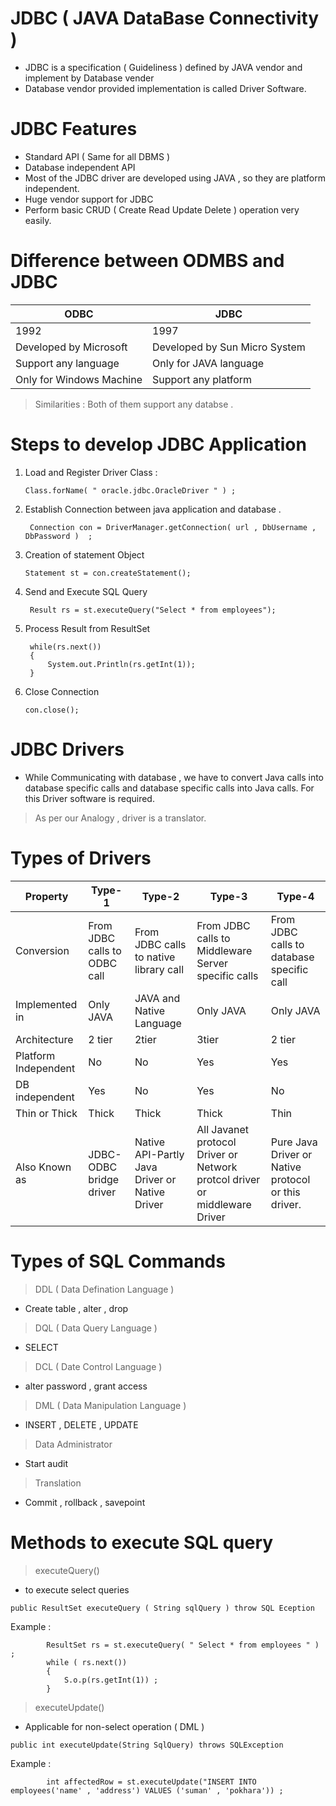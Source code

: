 
# JDBC ( JAVA DataBase Connectivity )

- JDBC is a specification ( Guideliness ) defined by JAVA vendor and implement by Database vender
- Database vendor provided implementation is called Driver Software.

# JDBC Features

- Standard API ( Same for all DBMS )
- Database independent API
- Most of the JDBC driver are developed using JAVA , so they are platform independent.
- Huge vendor support for JDBC
- Perform basic CRUD ( Create Read Update Delete ) operation very easily.


# Difference between ODMBS and JDBC 

| ODBC | JDBC |
|------|------|
| 1992 | 1997 |
| Developed by Microsoft | Developed by Sun Micro System |
| Support any language | Only for JAVA language|
| Only for Windows Machine | Support any platform |


> Similarities : Both of them support any databse .


# Steps to develop JDBC Application

1. Load and Register Driver Class :

    ``` Class.forName( " oracle.jdbc.OracleDriver " ) ; ```

2. Establish Connection between java application and database .

    ``` Connection con = DriverManager.getConnection( url , DbUsername , DbPassword )  ;```

3.  Creation of statement Object 

    ``` Statement st = con.createStatement(); ```

4. Send and Execute SQL Query

    ``` Result rs = st.executeQuery("Select * from employees");```

5. Process Result from ResultSet

        while(rs.next())
        {
            System.out.Println(rs.getInt(1));
        }

6. Close Connection

    ``` con.close(); ```



# JDBC Drivers

- While Communicating with database , we have to convert Java calls into database specific calls and database specific calls into Java calls. For this Driver software is required.

> As per our Analogy , driver is a translator.





# Types of Drivers



| Property | Type-1 | Type-2 | Type-3 | Type-4 |
|----------|--------|--------|--------|--------|
| Conversion | From JDBC calls to ODBC call | From JDBC calls to native library call | From JDBC calls to Middleware Server specific calls| From JDBC calls to database specific call |
| Implemented in| Only JAVA | JAVA and Native Language|Only JAVA | Only JAVA|
|Architecture|2 tier|2tier|3tier|2 tier|
|Platform Independent | No | No | Yes | Yes |
| DB independent  | Yes |No|Yes|No|
| Thin or Thick |Thick|Thick|Thick|Thin|
| Also Known as|JDBC-ODBC bridge driver|Native API-Partly Java Driver or Native Driver|All Javanet protocol Driver or Network protcol driver or middleware Driver| Pure Java Driver or Native protocol or this driver.|


# Types of SQL Commands

> DDL ( Data Defination Language ) 
 - Create table , alter , drop

 > DQL ( Data Query Language )
 - SELECT

 > DCL ( Date Control Language )
 - alter password , grant access

 > DML ( Data Manipulation Language )
 - INSERT , DELETE , UPDATE 

 > Data Administrator
 - Start audit

 > Translation
 - Commit , rollback , savepoint

# Methods to execute  SQL query 

> executeQuery()
- to execute select queries 

``` public ResultSet executeQuery ( String sqlQuery ) throw SQL Eception ```

Example : 

            ResultSet rs = st.executeQuery( " Select * from employees " ) ;
            while ( rs.next())
            {
                S.o.p(rs.getInt(1)) ;
            }

> executeUpdate()
- Applicable for non-select operation ( DML )

``` public int executeUpdate(String SqlQuery) throws SQLException ```

Example :

            int affectedRow = st.executeUpdate("INSERT INTO employees('name' , 'address') VALUES ('suman' , 'pokhara')) ;